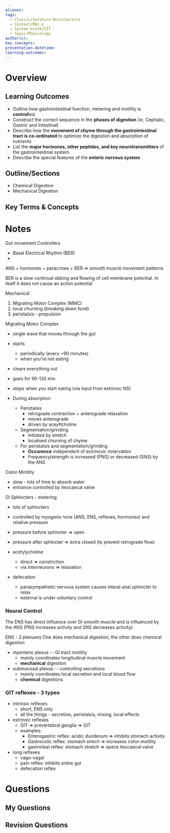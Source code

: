 ```yaml
---
aliases: 
tags:
  - Class/Literature-Note/Lecture
  - Context/MD1-2
  - System-block/GIT
  - Topic/Physiology
author(s): 
key_concepts: 
presentation-datetime: 
learning-outcomes:
---
```



# Overview
## Learning Outcomes
- Outline how gastrointestinal function, metering and motility is **control**led.
- Construct the correct sequence in the **phases of digestion** (ie, Cephalic, Gastric and Intestinal)
- Describe how the **movement of chyme through the gastrointestinal tract is co-ordinated** to optimize the digestion and absorption of nutrients
- List the **major hormones, other peptides, and key neurotransmitters** of the gastrointestinal system.
- Describe the special features of the **enteric nervous system**
## Outline/Sections
- Chemical Digestion
- Mechanical Digestion

## Key Terms & Concepts


# Notes

Gut movement
Controllers
- Basal Electrical Rhythm (BER)
- 
ANS + hormones + paracrines + BER => smooth muscle movement patterns

BER is a slow continual ebbing and flowing of cell membrane potential. In itself it does not cause an action potential

Mechanical
1. Migrating Motor Complex (MMC)
2. local churning (breaking down food)
3. peristalsis - propulsion

Migrating Motor Complex
- single wave that moves through the gut
- starts 
	- periodically (every ~90 minutes)
	- when you're not eating
- clears everything out
- goes for  90-120 min
- stops when you start eating (via input from extrinsic NS)


- During absorption
	- Peristalsis
		- retrograde contraction + anterograde relaxation
		- moves anterograde
		- driven by aceytlcholine
	- Segmentation/grinding
		- initiated by stretch
		- localised churning of chyme
	- For peristalsis and segmentation/grinding
		- **Occurence** independent of extrincsic innervation
		- Frequency/strength is increased (PNS) or decreased (SNS) by the ANS

Colon Motility
- slow - lots of time to absorb water
- entrance controlled by ileocaecal valve

GI Sphincters - metering
- lots of sphincters
- controlled by myogenic tone (ANS, ENS, reflexes, hormones) and relative pressure
- pressure before sphincter => open
- pressure after sphincter => extra closed (to prevent retrograde flow)
- acetylycholine 
	- direct => constriction
	- via interneurons => relaxation

- defecation
	- parasympathetic nervous system causes interal anal sphincter to relax
	- external is under voluntary control
### Neural Control
The ENS has direct influence over GI smooth muscle and is influenced by the ANS (PNS increases activity and SNS decreases activity)

ENS - 2 plexuses
One does mechanical digestion, the other does chemical digestion
- myenteric plexus -- GI tract motility
	- mainly coordinates longitudinal muscle movement
	- **mechanical** digestion
- submucosal plexus -- controlling secretions
	- mainly coordinates local secretion and local blood flow
	- **chemical** digestions
### GIT reflexes - 3 types
- intrinsic reflexes
	- short, ENS only
	- all the things - secretion, peristalsis, mixing, local effects
- extrinsic reflexes
	- GIT => prevertebral ganglia => GIT
	- examples:
		- Enterogastric reflex: acidic duodenum => inhibits stomach activity
		- Gastrocolic reflex: stomach strech => increases colon motility
		- gastroileal reflex: stomach stretch => opens ileocaecal valve
- long reflexes
	- vago-vagal
	- pain reflex: inhibits entire gut
	- defecation reflex
# Questions

## My Questions
## Revision Questions




